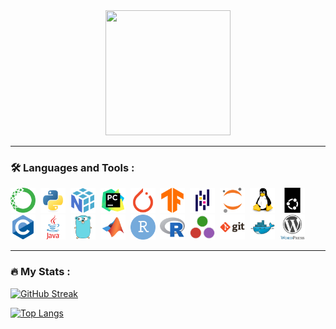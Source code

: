 <div id="header" align="center">
  <img src="https://media.giphy.com/media/h1QmJxwoCr19BtTkGt/giphy-downsized.gif" width="200" height="200"/>
</div>

---

### :hammer_and_wrench: Languages and Tools :

<div>
  <img src="https://github.com/devicons/devicon/blob/master/icons/anaconda/anaconda-original.svg" title="Anaconda" **alt="Anaconda" width="40" height="40"/>&nbsp;
   <img src="https://github.com/devicons/devicon/blob/master/icons/python/python-original.svg" **alt="Python" **alt="Python" width="40" height="40"/>&nbsp;
  <img src="https://github.com/devicons/devicon/blob/master/icons/numpy/numpy-original.svg" **alt="Numpy" **alt="Numpy" width="40" height="40"/>&nbsp;
  <img src="https://github.com/devicons/devicon/blob/master/icons/pycharm/pycharm-original.svg" **alt="Pycharm" **alt="Pycharm" width="40" height="40"/>&nbsp;
  <img src="https://github.com/devicons/devicon/blob/master/icons/pytorch/pytorch-original.svg" **alt="Pytorch" **alt="Pytorch" width="40" height="40"/>&nbsp;
  <img src="https://github.com/devicons/devicon/blob/master/icons/tensorflow/tensorflow-original.svg" **alt="Tensorflow" **alt="Tensorflow" width="40" height="40"/>&nbsp;
  <img src="https://github.com/devicons/devicon/blob/master/icons/pandas/pandas-original.svg" **alt="Pandas" **alt="Pandas" width="40" height="40"/>&nbsp;
  <img src="https://github.com/devicons/devicon/blob/master/icons/jupyter/jupyter-original.svg" title="Jupyter" **alt="Jupyter" width="40" height="40"/>&nbsp;
  <img src="https://github.com/devicons/devicon/blob/master/icons/linux/linux-original.svg" **alt="Linux" **alt="Linux" width="40" height="40"/>&nbsp;
  <img src="https://github.com/devicons/devicon/blob/master/icons/ubuntu/ubuntu-plain.svg" **alt="Ubuntu" **alt="Ubuntu" width="40" height="40"/>&nbsp;
  <img src="https://github.com/devicons/devicon/blob/master/icons/c/c-original.svg" title="C" alt="C" width="40" height="40"/>&nbsp;
  <img src="https://github.com/devicons/devicon/blob/master/icons/java/java-original-wordmark.svg" title="Java" alt="Java" width="40" height="40"/>&nbsp;
  <img src="https://github.com/devicons/devicon/blob/master/icons/go/go-original.svg" title="Go" **alt="Go" width="40" height="40"/>&nbsp;
  <img src="https://github.com/devicons/devicon/blob/master/icons/matlab/matlab-original.svg" title="Matlab" alt="Matlab" width="40" height="40"/>&nbsp;
  <img src="https://github.com/devicons/devicon/blob/master/icons/rstudio/rstudio-original.svg" **alt="Rstudio" **alt="Rstudio" width="40" height="40"/>&nbsp;
  <img src="https://github.com/devicons/devicon/blob/master/icons/r/r-original.svg" **alt="R" **alt="R" width="40" height="40"/>&nbsp;
  <img src="https://github.com/devicons/devicon/blob/master/icons/julia/julia-original.svg" title="Julia" alt="Julia" width="40" height="40"/>&nbsp;
  <img src="https://github.com/devicons/devicon/blob/master/icons/git/git-original-wordmark.svg" title="Git" **alt="Git" width="40" height="40"/>&nbsp;
  <img src="https://github.com/devicons/devicon/blob/master/icons/docker/docker-original.svg" title="Docker" **alt="Docker" width="40" height="40"/>&nbsp;
  <img src="https://github.com/devicons/devicon/blob/master/icons/wordpress/wordpress-original.svg" **alt="Wordpress" **alt="Wordpress" width="40" height="40"/>&nbsp;
</div>

---

### :fire: My Stats :

[![GitHub Streak](https://github-readme-streak-stats.herokuapp.com?user=aviale&theme=windows-dark&border_radius=5&mode=weekly)](https://git.io/streak-stats)

[![Top Langs](https://github-readme-stats.vercel.app/api/top-langs/?username=aviale&layout=compact&theme=shadow_blue)](https://git.io/streak-stats)

<!--
**aviale/aviale** is a ✨ _special_ ✨ repository because its `README.md` (this file) appears on your GitHub profile.

Here are some ideas to get you started:

- 🔭 I’m currently working on ...
- 🌱 I’m currently learning ...
- 👯 I’m looking to collaborate on ...
- 🤔 I’m looking for help with ...
- 💬 Ask me about ...
- 📫 How to reach me: ...
- 😄 Pronouns: ...
- ⚡ Fun fact: ...
-->
